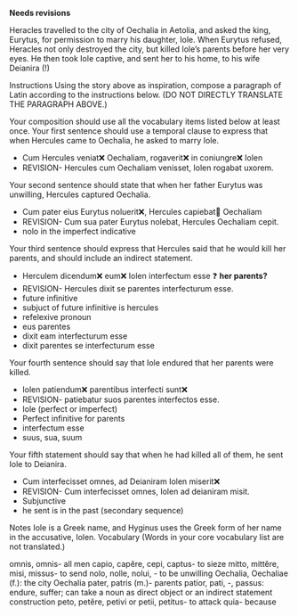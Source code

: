 **Needs revisions**

Heracles travelled to the city of Oechalia in Aetolia, and asked the king, Eurytus, for permission to marry his daughter, Iole. When Eurytus refused, Heracles not only destroyed the city, but killed Iole’s parents before her very eyes. He then took Iole captive, and sent her to his home, to his wife Deianira (!)

Instructions
Using the story above as inspiration, compose a paragraph of Latin according to the instructions below. (DO NOT DIRECTLY TRANSLATE THE PARAGRAPH ABOVE.)

Your composition should use all the vocabulary items listed below at least once.
Your first sentence should use a temporal clause to express that when Hercules came to Oechalia, he asked to marry Iole.

  - Cum Hercules veniat❌ Oechaliam, rogaverit❌ in coniungre❌ Iolen
  - REVISION- Hercules cum Oechaliam venisset, Iolen rogabat uxorem.
 

Your second sentence should state that when her father Eurytus was unwilling, Hercules captured Oechalia.

  - Cum pater eius Eurytus noluerit❌, Hercules capiebat🤔 Oechaliam
  - REVISION- Cum sua pater Eurytus nolebat, Hercules Oechaliam cepit.
  - nolo in the imperfect indicative 

Your third sentence should express that Hercules said that he would kill her parents, and should include an indirect statement.

  - Herculem dicendum❌ eum❌ Iolen interfectum esse ❓ **her parents?**
  - REVISION- Hercules dixit se parentes interfecturum esse.
  - future infinitive
  - subjuct of future infinitive is hercules
  - refelexive pronoun
  - eus parentes 
  - dixit eam interfecturum esse
  - dixit parentes se interfecturum esse

Your fourth sentence should say that Iole endured that her parents were killed.

  - Iolen patiendum❌ parentibus interfecti sunt❌
  - REVISION- patiebatur suos parentes interfectos esse.
  - Iole (perfect or imperfect) 
  - Perfect infinitive for parents
  - interfectum esse 
  - suus, sua, suum
 

Your fifth statement should say that when he had killed all of them, he sent Iole to Deianira.

  - Cum interfecisset omnes, ad Deianiram Iolen miserit❌ 
  - REVISION- Cum interfecisset omnes, Iolen ad deianiram misit.
  - Subjunctive
  - he sent is in the past (secondary sequence)


Notes
Iole is a Greek name, and Hyginus uses the Greek form of her name in the accusative, Iolen.
Vocabulary
(Words in your core vocabulary list are not translated.)

omnis, omnis- all men
capio, capĕre, cepi, captus- to sieze
mitto, mittĕre, misi, missus- to send
nolo, nolle, nolui, - to be unwilling
Oechalia, Oechaliae (f.): the city Oechalia
pater, patris (m.)- parents
patior, pati, -, passus: endure, suffer; can take a noun as direct object or an indirect statement construction
peto, petĕre, petivi or petii, petitus- to attack
quia- because
